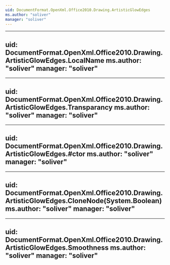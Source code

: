 ```yaml
---
uid: DocumentFormat.OpenXml.Office2010.Drawing.ArtisticGlowEdges
ms.author: "soliver"
manager: "soliver"
---
```


---
uid: DocumentFormat.OpenXml.Office2010.Drawing.ArtisticGlowEdges.LocalName
ms.author: "soliver"
manager: "soliver"
---

---
uid: DocumentFormat.OpenXml.Office2010.Drawing.ArtisticGlowEdges.Transparancy
ms.author: "soliver"
manager: "soliver"
---

---
uid: DocumentFormat.OpenXml.Office2010.Drawing.ArtisticGlowEdges.#ctor
ms.author: "soliver"
manager: "soliver"
---

---
uid: DocumentFormat.OpenXml.Office2010.Drawing.ArtisticGlowEdges.CloneNode(System.Boolean)
ms.author: "soliver"
manager: "soliver"
---

---
uid: DocumentFormat.OpenXml.Office2010.Drawing.ArtisticGlowEdges.Smoothness
ms.author: "soliver"
manager: "soliver"
---
